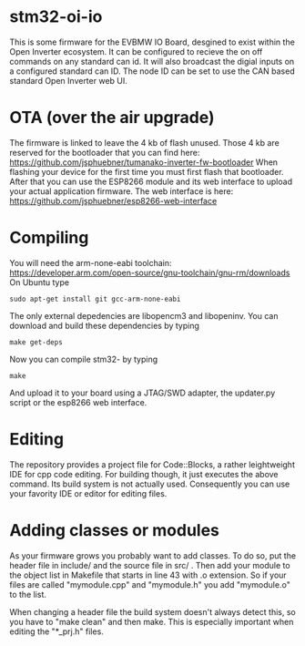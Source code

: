 # stm32-oi-io
This is some firmware for the EVBMW IO Board, desgined to exist within the Open Inverter ecosystem. It can be configured to recieve the on off commands on any standard can id. It will also broadcast the digial inputs on a configured standard can ID. 
The node ID can be set to use the CAN based standard Open Inverter web UI.


# OTA (over the air upgrade)
The firmware is linked to leave the 4 kb of flash unused. Those 4 kb are reserved for the bootloader
that you can find here: https://github.com/jsphuebner/tumanako-inverter-fw-bootloader
When flashing your device for the first time you must first flash that bootloader. After that you can
use the ESP8266 module and its web interface to upload your actual application firmware.
The web interface is here: https://github.com/jsphuebner/esp8266-web-interface

# Compiling
You will need the arm-none-eabi toolchain: https://developer.arm.com/open-source/gnu-toolchain/gnu-rm/downloads
On Ubuntu type

`sudo apt-get install git gcc-arm-none-eabi`

The only external depedencies are libopencm3 and libopeninv. You can download and build these dependencies by typing

`make get-deps`

Now you can compile stm32-<yourname> by typing

`make`

And upload it to your board using a JTAG/SWD adapter, the updater.py script or the esp8266 web interface.

# Editing
The repository provides a project file for Code::Blocks, a rather leightweight IDE for cpp code editing.
For building though, it just executes the above command. Its build system is not actually used.
Consequently you can use your favority IDE or editor for editing files.

# Adding classes or modules
As your firmware grows you probably want to add classes. To do so, put the header file in include/ and the 
source file in src/ . Then add your module to the object list in Makefile that starts in line 43 with .o
extension. So if your files are called "mymodule.cpp" and "mymodule.h" you add "mymodule.o" to the list.

When changing a header file the build system doesn't always detect this, so you have to "make clean" and
then make. This is especially important when editing the "*_prj.h" files.
